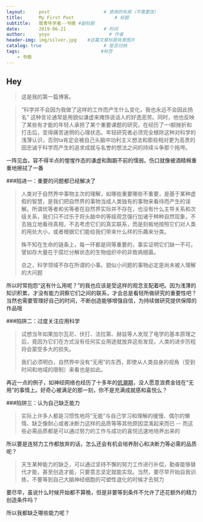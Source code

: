 ```yaml
---
layout:     post                    # 使用的布局（不需要改）
title:      My First Post               # 标题 
subtitle:   致青年学者--书摘 #副标题
date:       2019-06-21              # 时间
author:     yoyo                      # 作者
header-img: img/silver.jpg    #这篇文章标题背景图片
catalog: true                       # 是否归档
tags:                              #标签
    - 书摘
---
```


## Hey
>这是我的第一篇博客。


> “科学并不会因为我做了这样的工作而产生什么变化，我也永远不会因此扬名”  这种言论通常是用貌似谦虚来掩饰说话人的好逸恶劳。同时，他也反映了某些有才能的年轻人承担了某个重要课题的研究，在经历了一i额挫折和打击后，变得痛苦迷惘的心理状态。年轻研究者必须完全根除这种对科学的浅薄认识，否则ta肯定会被自己头脑中功利主义想法和那些相对更为高贵的因忠诚于科学而产生的追求成就与名誉的想法之间的持续斗争那个拖垮。

一阵见血，容不得半点的惺惺作态的谦虚和踟蹰不前的懦弱。伤口就像被酒精棉重重地擦拭了一番

###陷进一：重要的问题都已经解决了

> 人类对于自然界中事物主次的理解，如哪些重要哪些不重要，是基于某种虚假的智慧，是我们把自然界的事物当成人类独有的事物来看待而产生的误解。所谓优等者和劣等者在自然界实际并不存在，也没有什么主导关系和次级关系，我们只不过乐于将头脑中的等级观念强行加诸于种种自然现象，不去独立地看待真相，不去考虑它们的真实联系，而是刻板地按照它们对人类的用处大小，或者根据它们能给我们带来什么样的乐趣来分类。
>
> 殊不知在生命的链条上，每一环都是同等重要的，事实证明它们缺一不可。譬如存大量在于腐烂分解状态的生物组织中的非致病细菌。
>
> 总之，科学领域不存在所谓的小事。貌似小问题的事物必定是尚未被人理解的大问题

所以时常抱怨“这有什么用呢？”的我也应该是受这样的观念支配着吧。因为浅薄的知识积累，才没有能力洞察它们之间的联系，才会总是看轻所做研究的重要性吧？当然也需要管理好自己的时间，不断创造能够增强自信，为持续做研究提供保障的作品哦

###陷阱二：过度关注应用科学

> 试想当年如果加尔瓦尼、伏打、法拉第、赫兹等人发现了电学的基本原理之后，竟因为它们在方式没有任何实业用途就放弃这些发现，人类的进步历程将会蒙受多大的损失。
>
> 我们必须明白，自然界中没有“无用”的东西，即使从人类自身的视角（受到时间和地域的限制）来看也是如此。

再近一点的例子，如神经网络也经历了十多年的[低潮期](https://www.jianshu.com/p/539ae437da7b)，没人愿意浪费金钱在“无用”的事情上。好奇心被满足的那一刻，你不是充满成就感和喜悦么？





###陷阱三：认为自己缺乏能力

> 实际上许多人都是习惯性地将“无能”与自己学习和理解的缓慢、偶尔的懒惰、缺乏像耐心或者决断力这样的品质等等其他原因混淆起来而已 -- 而这些必需品质都是可以通过努力的工作与成功的喜悦迅速地培养出来的

所以要是连努力工作都放弃的话，怎么还会有机会培养耐心和决断力等必需的品质呢？

> 天生某种能力的缺乏，可以通过坚持不懈的努力工作进行补偿，勤奋能够替代才能，甚至创造才能，只要意志坚定就能实现。当然，要尽早开始自我训练，不要等到自己大脑神经细胞的可塑性退化的时候才去努力

要尽早，虽说什么时候开始都不算晚，但是非要等到条件不允许了还花额外的精力创造条件吗？

所以我都缺乏哪些能力呢？
